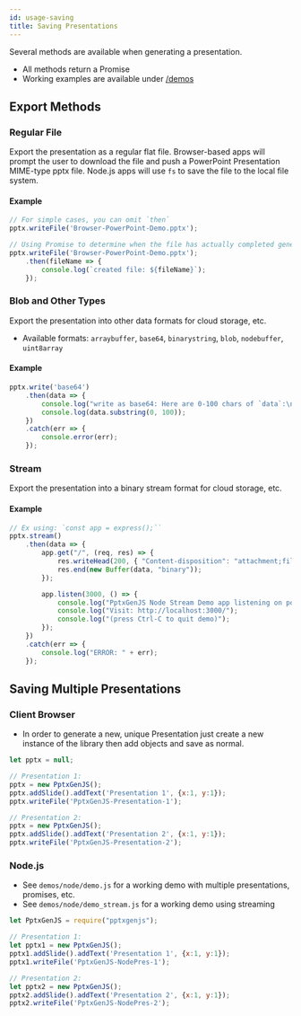 ```yaml
---
id: usage-saving
title: Saving Presentations
---
```


Several methods are available when generating a presentation.

- All methods return a Promise
- Working examples are available under [/demos](https://github.com/gitbrent/PptxGenJS/tree/master/demos)

## Export Methods

### Regular File

Export the presentation as a regular flat file. Browser-based apps will prompt the user to download the file and push a
PowerPoint Presentation MIME-type pptx file. Node.js apps will use `fs` to save the file to the local file system.

#### Example
```javascript
// For simple cases, you can omit `then`
pptx.writeFile('Browser-PowerPoint-Demo.pptx');

// Using Promise to determine when the file has actually completed generating
pptx.writeFile('Browser-PowerPoint-Demo.pptx');
    .then(fileName => {
        console.log(`created file: ${fileName}`);
    });
```


### Blob and Other Types
Export the presentation into other data formats for cloud storage, etc.

* Available formats: `arraybuffer`, `base64`, `binarystring`, `blob`, `nodebuffer`, `uint8array`

#### Example
```javascript
pptx.write('base64')
    .then(data => {
        console.log("write as base64: Here are 0-100 chars of `data`:\n");
        console.log(data.substring(0, 100));
    })
    .catch(err => {
        console.error(err);
    });
```


### Stream
Export the presentation into a binary stream format for cloud storage, etc.

#### Example
```javascript
// Ex using: `const app = express();``
pptx.stream()
    .then(data => {
        app.get("/", (req, res) => {
            res.writeHead(200, { "Content-disposition": "attachment;filename=" + fileName, "Content-Length": data.length });
            res.end(new Buffer(data, "binary"));
        });

        app.listen(3000, () => {
            console.log("PptxGenJS Node Stream Demo app listening on port 3000!");
            console.log("Visit: http://localhost:3000/");
            console.log("(press Ctrl-C to quit demo)");
        });
    })
    .catch(err => {
        console.log("ERROR: " + err);
    });
```



## Saving Multiple Presentations

### Client Browser
- In order to generate a new, unique Presentation just create a new instance of the library then add objects and save as normal.

```javascript
let pptx = null;

// Presentation 1:
pptx = new PptxGenJS();
pptx.addSlide().addText('Presentation 1', {x:1, y:1});
pptx.writeFile('PptxGenJS-Presentation-1');

// Presentation 2:
pptx = new PptxGenJS();
pptx.addSlide().addText('Presentation 2', {x:1, y:1});
pptx.writeFile('PptxGenJS-Presentation-2');
```

### Node.js
- See `demos/node/demo.js` for a working demo with multiple presentations, promises, etc.
- See `demos/node/demo_stream.js` for a working demo using streaming

```javascript
let PptxGenJS = require("pptxgenjs");

// Presentation 1:
let pptx1 = new PptxGenJS();
pptx1.addSlide().addText('Presentation 1', {x:1, y:1});
pptx1.writeFile('PptxGenJS-NodePres-1');

// Presentation 2:
let pptx2 = new PptxGenJS();
pptx2.addSlide().addText('Presentation 2', {x:1, y:1});
pptx2.writeFile('PptxGenJS-NodePres-2');
```
